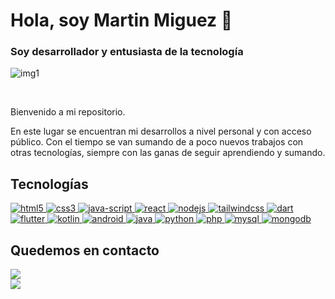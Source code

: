 # Hola, soy Martin Miguez 👋
</hr>

<h3>Soy desarrollador y entusiasta de la tecnología</h3>
<p>
  <img src="https://firebasestorage.googleapis.com/v0/b/appp-8c406.appspot.com/o/lkn.png?alt=media&token=0a927e5e-708c-438d-813f-a0eba3581131" alt="img1" >
</p>

</br>

<p> Bienvenido a mi repositorio.</p>
<p> En este lugar se encuentran mi desarrollos a nivel personal y con acceso público.
Con el tiempo se van sumando de a poco nuevos trabajos con otras tecnologías, siempre con las ganas de seguir aprendiendo y sumando.</p>

<h2>Tecnologías</h2>
<a href="https://github.com/mmiguez77">
  <img src="https://img.shields.io/badge/HTML5-E34F26?style=for-the-badge&logo=html5&logoColor=white" alt="html5">
</a>
<a href="https://github.com/mmiguez77">
  <img src="https://img.shields.io/badge/CSS3-1572B6?style=for-the-badge&logo=css3&logoColor=white" alt="css3">
</a>
<a href="https://github.com/mmiguez77">
  <img src="https://img.shields.io/badge/JavaScript-F7DF1E?style=for-the-badge&logo=javascript&logoColor=black" alt="java-script">
</a>
<a href="https://github.com/mmiguez77">
  <img src="https://img.shields.io/badge/React-20232A?style=for-the-badge&logo=react&logoColor=61DAFB" alt="react">
</a>
<a href="https://github.com/mmiguez77">
  <img src="https://img.shields.io/badge/Node.js-43853D?style=for-the-badge&logo=node.js&logoColor=white" alt="nodejs">
</a>
<a href="https://github.com/mmiguez77">
  <img src="https://img.shields.io/badge/Tailwind_CSS-38B2AC?style=for-the-badge&logo=tailwind-css&logoColor=white" alt="tailwindcss">
</a>
<a href="https://github.com/mmiguez77">
  <img src="https://img.shields.io/badge/Dart-0175C2?style=for-the-badge&logo=dart&logoColor=white" alt="dart">
</a>
<a href="https://github.com/mmiguez77">
  <img src="https://img.shields.io/badge/Flutter-02569B?style=for-the-badge&logo=flutter&logoColor=white" alt="flutter">
</a>
<a href="https://github.com/mmiguez77">
  <img src="https://img.shields.io/badge/Kotlin-0095D5?&style=for-the-badge&logo=kotlin&logoColor=white" alt="kotlin">
</a>
<a href="https://github.com/mmiguez77">
  <img src="https://img.shields.io/badge/Android-3DDC84?style=for-the-badge&logo=android&logoColor=white" alt="android">
</a>
<a href="https://github.com/mmiguez77">
  <img src="https://img.shields.io/badge/Java-ED8B00?style=for-the-badge&logo=openjdk&logoColor=white" alt="java">
</a>
<a href="https://github.com/mmiguez77">
  <img src="https://img.shields.io/badge/Python-3776AB?style=for-the-badge&logo=python&logoColor=white" alt="python">
</a>
<a href="https://github.com/mmiguez77">
  <img src="https://img.shields.io/badge/PHP-777BB4?style=for-the-badge&logo=php&logoColor=white" alt="php">
</a>
<a href="https://github.com/mmiguez77">
  <img src="https://img.shields.io/badge/MySQL-00000F?style=for-the-badge&logo=mysql&logoColor=white" alt="mysql">
</a>
<a href="https://github.com/mmiguez77">
  <img src="https://img.shields.io/badge/MongoDB-4EA94B?style=for-the-badge&logo=mongodb&logoColor=white" alt="mongodb">
</a>

</br>



<div> 
  <h2>Quedemos en contacto</h2>
  <a href = "mailto:martinmiguez77@gmail.com"><img src="https://img.shields.io/badge/-Gmail-%23333?style=for-the-badge&logo=gmail&logoColor=white" target="_blank"></a></br>
  <a href="https://www.linkedin.com/in/martin-alejandro-miguez/" target="_blank"><img src="https://img.shields.io/badge/-LinkedIn-%230077B5?style=for-the-badge&logo=linkedin&logoColor=white" target="_blank"></a>
</div>


